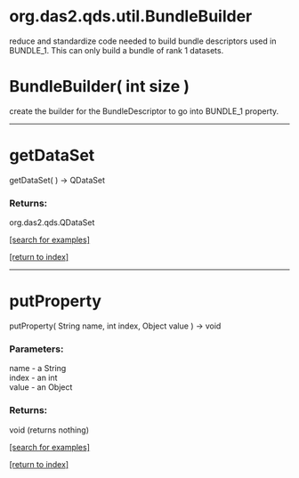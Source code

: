 # org.das2.qds.util.BundleBuilder

reduce and standardize code needed to build bundle descriptors used in BUNDLE_1.  This can
 only build a bundle of rank 1 datasets.

# BundleBuilder( int size )
create the builder for the BundleDescriptor to go into BUNDLE_1 property.

***
<a name="getDataSet"></a>
# getDataSet
getDataSet(  ) &rarr; QDataSet



### Returns:
org.das2.qds.QDataSet


<a href="https://github.com/autoplot/dev/search?q=getDataSet&unscoped_q=getDataSet">[search for examples]</a>

<a href="https://github.com/autoplot/documentation/blob/master/javadoc/index-all.md">[return to index]</a>

***
<a name="putProperty"></a>
# putProperty
putProperty( String name, int index, Object value ) &rarr; void



### Parameters:
name - a String
<br>index - an int
<br>value - an Object

### Returns:
void (returns nothing)


<a href="https://github.com/autoplot/dev/search?q=putProperty&unscoped_q=putProperty">[search for examples]</a>

<a href="https://github.com/autoplot/documentation/blob/master/javadoc/index-all.md">[return to index]</a>

